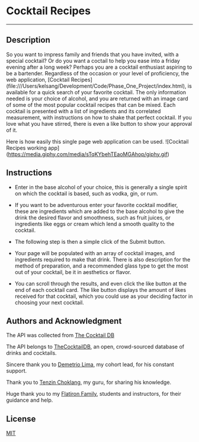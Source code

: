 # **Cocktail Recipes**
***

## Description

So you want to impress family and friends that you have invited, with a special cocktail? Or do you want a coctail to help you ease into a friday evening after a long week? Perhaps you are a cocktail enthusiast aspiring to be a bartender. Regardless of the occasion or your level of proficiency, the web application, [Cocktail Recipes] (file:///Users/kelsang/Development/Code/Phase_One_Project/index.html), is available for a quick search of your favorite cocktail. The only information needed is your choice of alcohol, and you are returned with an image card of some of the most popular cocktail recipes that can be mixed. Each cocktail is presented with a list of ingredients and its correlated measurement, with instructions on how to shake that perfect cocktail. If you love what you have stirred, there is even a like button to show your approval of it.


Here is how easily this single page web application can be used. 
![Cocktail Recipes working app] (https://media.giphy.com/media/sTqKYbehTEaoMGAhop/giphy.gif)

## Instructions

* Enter in the base alcohol of your choice, this is generally a single spirit on which the cocktail is based, such as vodka, gin, or rum. 

* If you want to be adventurous enter your favorite cocktail modifier, these are ingredients which are added to the base alcohol to give the drink the desired flavor and smoothness, such as fruit juices, or ingredients like eggs or cream which lend a smooth quality to the cocktail. 

* The following step is then a simple click of the Submit button.

* Your page will be populated with an array of cocktail images, and ingredients required to make that drink. There is also description for the method of preparation, and a recommended glass type to get the most out of your cocktail, be it in aesthetics or flavor.

* You can scroll through the results, and even click the like button at the end of each cocktail card. The like button displays the amount of likes received for that cocktail, which you could use as your deciding factor in choosing your next cocktail.

## Authors and Acknowledgment 

The API was collected from [The Cocktail DB](https://www.thecocktaildb.com/api.php)

The API belongs to [TheCocktailDB](https://www.thecocktaildb.com/), an open, crowd-sourced database of drinks and cocktails.

Sincere thank you to [Demetrio Lima](https://www.linkedin.com/in/demetrioalima), my cohort lead, for his constant support. 

Thank you to [Tenzin Choklang](https://www.linkedin.com/in/tenchoklang), my guru, for sharing his knowledge.

Huge thank you to my [Flatiron Family](https://flatironschool.com/), students and instructors, for their guidance and help.

## License
[MIT](https://choosealicense.com/licenses/mit/)

